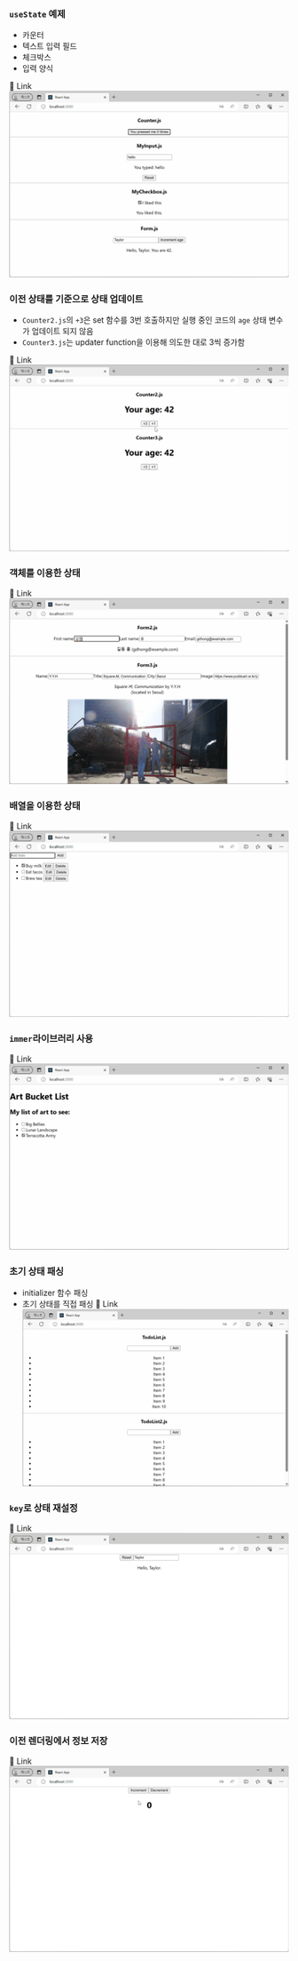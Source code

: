 ### `useState` 예제
- 카운터
- 텍스트 입력 필드
- 체크박스
- 입력 양식

🔗 Link
![](./md/react_basic_usestate_ex.gif)

### 이전 상태를 기준으로 상태 업데이트
- `Counter2.js`의 `+3`은 set 함수를 3번 호출하지만 실행 중인 코드의 `age` 상태 변수가 업데이트 되지 않음
- `Counter3.js`는 updater function을 이용해 의도한 대로 3씩 증가함

🔗 Link
![](./md/react_useState_counter.gif)

### 객체를 이용한 상태
🔗 Link
![](./md/react_useState_form.gif)

### 배열을 이용한 상태
🔗 Link
![](./md/react_todolist.gif)

### `immer`라이브러리 사용
🔗 Link
![](./md/react_immer.gif)

### 초기 상태 패싱
- initializer 함수 패싱 
- 초기 상태를 직접 패싱
🔗 Link
![](./md/react_initializer_todo.gif)

### `key`로 상태 재설정
🔗 Link
![](./md/react_resetting_form.gif)

### 이전 렌더링에서 정보 저장
🔗 Link
![](./md/react_storing_count.gif)
